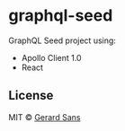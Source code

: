 # graphql-seed

GraphQL Seed project using:
 - Apollo Client 1.0
 - React

## License
MIT © [Gerard Sans](https://github.com/gsans)